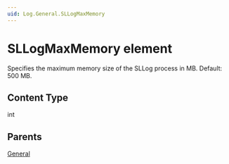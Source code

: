 ```yaml
---
uid: Log.General.SLLogMaxMemory
---
```


# SLLogMaxMemory element

Specifies the maximum memory size of the SLLog process in MB. Default: 500 MB.

## Content Type

int

## Parents

[General](xref:Log.General)
